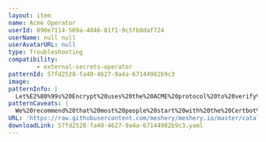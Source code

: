 ```yaml
---
layout: item
name: Acme Operator
userId: 090e7114-509a-4046-81f1-9c5fb8daf724
userName: null null
userAvatarURL: null
type: Troubleshooting
compatibility: 
        - external-secrets-operator
patternId: 57fd2528-fa40-4627-9a4a-67144982b9c3
image: 
patternInfo: |
  Let%E2%80%99s%20Encrypt%20uses%20the%20ACME%20protocol%20to%20verify%20that%20you%20control%20a%20given%20domain%20name%20and%20to%20issue%20you%20a%20certificate.%20To%20get%20a%20Let%E2%80%99s%20Encrypt%20certificate%2C%20you%E2%80%99ll%20need%20to%20choose%20a%20piece%20of%20ACME%20client%20software%20to%20use.
patternCaveats: |
  We%20recommend%20that%20most%20people%20start%20with%20the%20Certbot%20client.%20It%20can%20simply%20get%20a%20cert%20for%20you%20or%20also%20help%20you%20install%2C%20depending%20on%20what%20you%20prefer.%20It%E2%80%99s%20easy%20to%20use%2C%20works%20on%20many%20operating%20systems%2C%20and%20has%20great%20documentation.
URL: 'https://raw.githubusercontent.com/meshery/meshery.io/master/catalog/57fd2528-fa40-4627-9a4a-67144982b9c3.yaml'
downloadLink: 57fd2528-fa40-4627-9a4a-67144982b9c3.yaml
---
```

